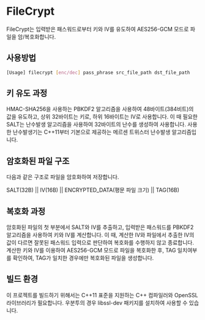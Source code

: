 # FileCrypt

FileCrypt는 입력받은 패스워드로부터 키와 IV를 유도하여 AES256-GCM 모드로 파일을 암/복호화합니다.


## 사용방법

```bash
[Usage] filecrypt [enc/dec] pass_phrase src_file_path dst_file_path
```


## 키 유도 과정

HMAC-SHA256을 사용하는 PBKDF2 알고리즘을 사용하여 48바이트(384비트)의 값을 유도하고, 상위 32바이트는 키로, 하위 16바이트는 IV로 사용합니다. 이 때 필요한 SALT는 난수발생 알고리즘을 사용하여 32바이트의 난수를 생성하여 사용합니다. 사용한 난수발생기는 C++11부터 기본으로 제공하는 메르센 트위스터 난수발생 알고리즘입니다.


## 암호화된 파일 구조

다음과 같은 구조로 파일을 암호화하여 저장합니다.

SALT(32B) || IV(16B) || ENCRYPTED_DATA(평문 파일 크기) || TAG(16B)


## 복호화 과정

암호화된 파일의 첫 부분에서 SALT와 IV를 추출하고, 입력받은 패스워드를 PBKDF2 알고리즘을 사용하여 키와 IV를 계산합니다.
이 때, 계산한 IV와 파일에서 추출한 IV의 값이 다르면 잘못된 패스워드 입력으로 판단하여 복호화를 수행하지 않고 종료합니다.
계산한 키와 IV를 이용하여 AES256-GCM 모드로 파일을 복호화한 후, TAG 일치여부를 확인하여, TAG가 일치한 경우에만 복호화된 파일을 생성합니다.


## 빌드 환경

이 프로젝트를 빌드하기 위해서는 C++11 표준을 지원하는 C++ 컴파일러와 OpenSSL 라이브러리가 필요합니다. 우분투의 경우 libssl-dev 패키지를 설치하여 사용할 수 있습니다.

